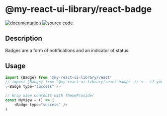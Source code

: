 # @my-react-ui-library/react-badge

[![documentation](https://img.shields.io/badge/%F0%9F%93%9C%20docs-page-blue.svg?style=for-the-badge)]()
[![source code](https://img.shields.io/badge/source-code-brightgreen.svg?style=for-the-badge&logo=github&logoColor=white)](#)

## Description

Badges are a form of notifications and an indicator of status.

## Usage

```javascript
import {Badge} from '@my-react-ui-library/react'
// import {Badge} from '@my-react-ui-library/react-badge' // <-- if you're using this package alone
;<Badge type="success" />

// Wrap view contents with ThemeProvider
const MyView = () => (
    <Badge type="success" />
)
```
